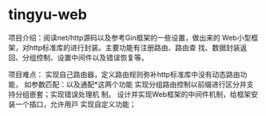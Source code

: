 # tingyu-web

项⽬介绍：阅读net/http源码以及参考Gin框架的⼀些设置，做出来的
Web⼩型框架，对http标准库的进⾏封装。主要功能有注册路由、路由查
找、数据封装返回、分组控制、设置中间件以及错误恢复等。

项⽬难点：
实现⾃⼰路由器，定义路由规则弥补http标准库中没有动态路由功能，
如参数匹配：以及通配*这两个功能
实现分组路由控制以前缀进⾏区分并⽀持分组嵌套；实现错误处理机
制。
设计并实现Web框架的中间件机制，给框架安装⼀个插⼝，允许⽤⼾
实现⾃定义功能；
